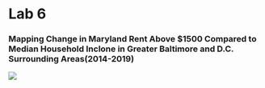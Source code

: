 # Lab 6

### Mapping Change in Maryland Rent Above $1500 Compared to Median Household Inclone in Greater Baltimore and D.C. Surrounding Areas(2014-2019)

<img src="https://github.com/mfick1/mfick1.github.io/blob/master/images/Rent%20above%20%241500%20vs%20Median%20Household%20Income%20in%20Baltimore%20and%20D.C.%20surrounding%20Areas%202014-2019.png"/>
